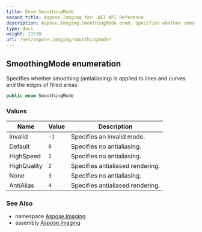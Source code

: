 ```yaml
---
title: Enum SmoothingMode
second_title: Aspose.Imaging for .NET API Reference
description: Aspose.Imaging.SmoothingMode enum. Specifies whether smoothing antialiasing is applied to lines and curves and the edges of filled areas
type: docs
weight: 11530
url: /net/aspose.imaging/smoothingmode/
---
```

## SmoothingMode enumeration

Specifies whether smoothing (antialiasing) is applied to lines and curves and the edges of filled areas.

```csharp
public enum SmoothingMode
```

### Values

| Name | Value | Description |
| --- | --- | --- |
| Invalid | `-1` | Specifies an invalid mode. |
| Default | `0` | Specifies no antialiasing. |
| HighSpeed | `1` | Specifies no antialiasing. |
| HighQuality | `2` | Specifies antialiased rendering. |
| None | `3` | Specifies no antialiasing. |
| AntiAlias | `4` | Specifies antialiased rendering. |

### See Also

* namespace [Aspose.Imaging](../../aspose.imaging/)
* assembly [Aspose.Imaging](../../)


